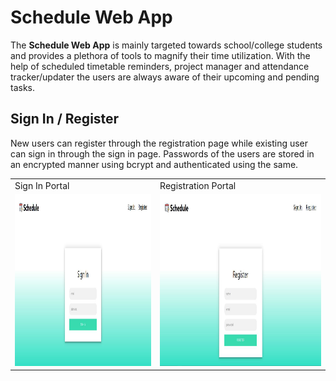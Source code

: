 # Schedule Web App
The **Schedule Web App** is mainly targeted towards school/college students and provides a plethora of tools to magnify their time utilization. With the help of scheduled timetable reminders, project manager and attendance tracker/updater the users are always aware of their upcoming and pending tasks.

## Sign In / Register
New users can register through the registration page while existing user can sign in through the sign in page. Passwords of the users are stored in an encrypted manner using bcrypt and authenticated using the same.

<table>
  <tr>
    <td>Sign In Portal</td>
    <td>Registration Portal</td>
  </tr>
  <tr>
    <td><img src='https://raw.githubusercontent.com/FullMetal1331/schedule/master/src/components/Demo_Pics/signin.PNG' height=275 /></td>
    <td><img src='https://raw.githubusercontent.com/FullMetal1331/schedule/master/src/components/Demo_Pics/register.PNG' height=275 /></td>
  </tr>
</table>
